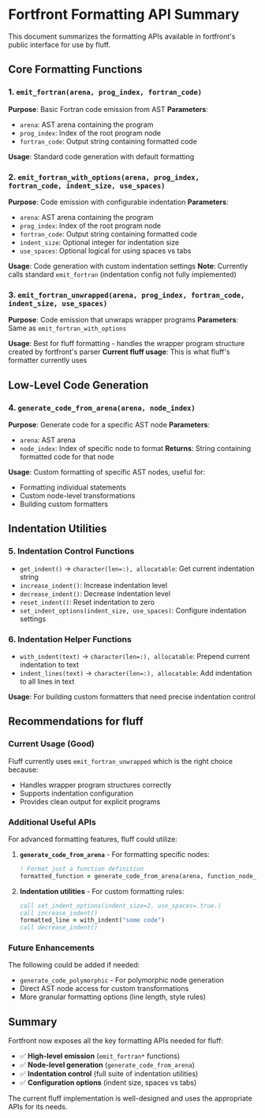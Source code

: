 # Fortfront Formatting API Summary

This document summarizes the formatting APIs available in fortfront's public interface for use by fluff.

## Core Formatting Functions

### 1. `emit_fortran(arena, prog_index, fortran_code)`
**Purpose**: Basic Fortran code emission from AST
**Parameters**:
- `arena`: AST arena containing the program
- `prog_index`: Index of the root program node
- `fortran_code`: Output string containing formatted code

**Usage**: Standard code generation with default formatting

### 2. `emit_fortran_with_options(arena, prog_index, fortran_code, indent_size, use_spaces)`
**Purpose**: Code emission with configurable indentation
**Parameters**:
- `arena`: AST arena containing the program
- `prog_index`: Index of the root program node  
- `fortran_code`: Output string containing formatted code
- `indent_size`: Optional integer for indentation size
- `use_spaces`: Optional logical for using spaces vs tabs

**Usage**: Code generation with custom indentation settings
**Note**: Currently calls standard `emit_fortran` (indentation config not fully implemented)

### 3. `emit_fortran_unwrapped(arena, prog_index, fortran_code, indent_size, use_spaces)`
**Purpose**: Code emission that unwraps wrapper programs
**Parameters**: Same as `emit_fortran_with_options`

**Usage**: Best for fluff formatting - handles the wrapper program structure created by fortfront's parser
**Current fluff usage**: This is what fluff's formatter currently uses

## Low-Level Code Generation

### 4. `generate_code_from_arena(arena, node_index)`
**Purpose**: Generate code for a specific AST node
**Parameters**:
- `arena`: AST arena
- `node_index`: Index of specific node to format
**Returns**: String containing formatted code for that node

**Usage**: Custom formatting of specific AST nodes, useful for:
- Formatting individual statements
- Custom node-level transformations
- Building custom formatters

## Indentation Utilities

### 5. Indentation Control Functions
- `get_indent()` → `character(len=:), allocatable`: Get current indentation string
- `increase_indent()`: Increase indentation level
- `decrease_indent()`: Decrease indentation level  
- `reset_indent()`: Reset indentation to zero
- `set_indent_options(indent_size, use_spaces)`: Configure indentation settings

### 6. Indentation Helper Functions
- `with_indent(text)` → `character(len=:), allocatable`: Prepend current indentation to text
- `indent_lines(text)` → `character(len=:), allocatable`: Add indentation to all lines in text

**Usage**: For building custom formatters that need precise indentation control

## Recommendations for fluff

### Current Usage (Good)
Fluff currently uses `emit_fortran_unwrapped` which is the right choice because:
- Handles wrapper program structures correctly
- Supports indentation configuration
- Provides clean output for explicit programs

### Additional Useful APIs
For advanced formatting features, fluff could utilize:

1. **`generate_code_from_arena`** - For formatting specific nodes:
   ```fortran
   ! Format just a function definition
   formatted_function = generate_code_from_arena(arena, function_node_index)
   ```

2. **Indentation utilities** - For custom formatting rules:
   ```fortran
   call set_indent_options(indent_size=2, use_spaces=.true.)
   call increase_indent()
   formatted_line = with_indent("some code")
   call decrease_indent()
   ```

### Future Enhancements
The following could be added if needed:
- `generate_code_polymorphic` - For polymorphic node generation
- Direct AST node access for custom transformations
- More granular formatting options (line length, style rules)

## Summary
Fortfront now exposes all the key formatting APIs needed for fluff:
- ✅ **High-level emission** (`emit_fortran*` functions) 
- ✅ **Node-level generation** (`generate_code_from_arena`)
- ✅ **Indentation control** (full suite of indentation utilities)
- ✅ **Configuration options** (indent size, spaces vs tabs)

The current fluff implementation is well-designed and uses the appropriate APIs for its needs.
